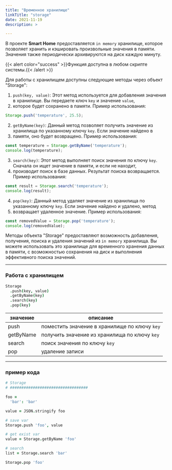 ```yaml
---
title: "Временное хранилище"
linkTitle: "storage"
date: 2021-11-19
description: >

---
```


В проекте **Smart Home** предоставляется `in memory` хранилище, которое позволяет хранить и кэшировать произвольные
значения
в памяти. Значения также периодически архивируются на диск каждую минуту.

{{< alert color="success" >}}Функция доступна в любом скрипте системы.{{< /alert >}}

Для работы с хранилищем доступны следующие методы через объект "Storage":

1. `push(key, value)`: Этот метод используется для добавления значения в хранилище. Вы передаете ключ `key` и
   значение `value`,
2. которое будет сохранено в памяти. Пример использования:

```javascript
Storage.push('temperature', 25.5);
```

2. `getByName(key)`: Данный метод позволяет получить значение из хранилища по указанному ключу `key`. Если значение
   найдено в
3. памяти, оно будет возвращено. Пример использования:

```javascript
const temperature = Storage.getByName('temperature');
console.log(temperature);
```

3. `search(key)`: Этот метод выполняет поиск значения по ключу `key`. Сначала он ищет значение в памяти, и если не
   находит,
4. производит поиск в базе данных. Результат поиска возвращается. Пример использования:

```javascript
const result = Storage.search('temperature');
console.log(result);
```

4. `pop(key)`: Данный метод удаляет значение из хранилища по указанному ключу `key`. Если значение найдено и удалено,
   метод
5. возвращает удаленное значение. Пример использования:

```javascript
const removedValue = Storage.pop('temperature');
console.log(removedValue);
```

Методы объекта "Storage" предоставляют возможность добавления, получения, поиска и удаления значений из `in memory`
хранилища.
Вы можете использовать это хранилище для временного хранения данных в памяти, с возможностью сохранения на диск и
выполнения
эффективного поиска значений.

----------------

### Работа с хранилищем

```coffeescript
Storage
  .push(key, value)
  .getByName(key)
  .search(key)
  .pop(key)
```

| значение  | описание                                      |
|-----------|-----------------------------------------------|
| push      | поместить значение в хранилище по ключу `key` |
| getByName | получить значение из хранилища по ключу `key` |
| search    | поиск значения по ключу `key`                 |
| pop       | удаление записи                               |

----------------

### пример кода

```coffeescript
# Storage
# ##################################

foo =
  'bar': 'bar'

value = JSON.stringify foo

# save var
Storage.push 'foo', value

# get exist var
value = Storage.getByName 'foo'

# search
list = Storage.search 'bar'

Storage.pop 'foo'
```

